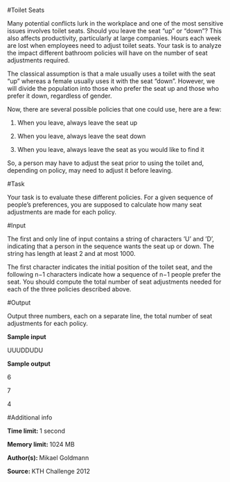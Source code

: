 #Toilet Seats

Many potential conflicts lurk in the workplace and one of the most sensitive issues involves toilet seats. Should you leave the seat “up” or “down”? This also affects productivity, particularly at large companies. Hours each week are lost when employees need to adjust toilet seats. Your task is to analyze the impact different bathroom policies will have on the number of seat adjustments required.

The classical assumption is that a male usually uses a toilet with the seat “up” whereas a female usually uses it with the seat “down”. However, we will divide the population into those who prefer the seat up and those who prefer it down, regardless of gender.

Now, there are several possible policies that one could use, here are a few:

1. When you leave, always leave the seat up

2. When you leave, always leave the seat down

3. When you leave, always leave the seat as you would like to find it

So, a person may have to adjust the seat prior to using the toilet and, depending on policy, may need to adjust it before leaving.

#Task

Your task is to evaluate these different policies. For a given sequence of people’s preferences, you are supposed to calculate how many seat adjustments are made for each policy.

#Input

The first and only line of input contains a string of characters ’U’ and ’D’, indicating that a person in the sequence wants the seat up or down. The string has length at least 2 and at most 1000.

The first character indicates the initial position of the toilet seat, and the following n−1
characters indicate how a sequence of n−1 people prefer the seat. You should compute the total number of seat adjustments needed for each of the three policies described above.

#Output

Output three numbers, each on a separate line, the total number of seat adjustments for each policy.

<b>Sample input</b>

UUUDDUDU

<b>Sample output</b>

6

7

4

#Additional info

<b>Time limit: </b> 1 second

<b>Memory limit: </b> 1024 MB

<b>Author(s): </b> Mikael Goldmann 

<b>Source: </b> KTH Challenge 2012 
